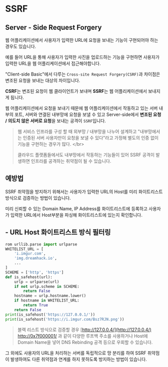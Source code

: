 # SSRF

## Server - Side Request Forgery

웹 어플리케이션에서 사용자가 입력한 URL에 요청을 보내는 기능이 구현되어야 하는 경우도 있습니다.

예를 들어 URL을 통해 사용자가 입력한 사진을 업로드하는 기능을 구현하면 사용자가 입력한 URL을 웹 어플리케이션에서 접근해야합니다.

"Client-side Basic"에서 다루는 `Cross-site Request Forgery(CSRF)`과 차이점은 변조된 요청을 보내는 대상의 차이입니다.

**CSRF**는 변조된 요청이 웹 클라이언트가 보내며 **SSRF**는 웹 어플리케이션에서 보내지게 됩니다.

웹 어플리케이션에서 요청을 보내기 때문에 웹 어플리케이션에서 작동하고 있는 서버 내부의 포트, 서버와 연결된 내부망에 요청을 보낼 수 있고 Server-side에서 **변조된 요청 / 의도치 않은 서버로 요청**을 보내는 공격이 `SSRF`입니다.

> 웹 서비스 인프라를 구성 할 때 외부망 / 내부망을 나누어 설계하고 "내부망에서는 인증된 서버 사용자만이 요청을 보낼 수 있다"라고 가정해 별도의 인증 없이 기능을 구현하는 경우가 많다. &lt;/br&gt;
>
> 클라우드 플랫폼들에서도 내부망에서 작동하는 기능들이 있어 SSRF 공격이 발생하면 인프라를 공격하는 취약점이 될 수 있습니다.

## 예방법

SSRF 취약점을 방지하기 위해서는 사용자가 입력한 URL의 Host를 미리 화이트리스트방식으로 검증하는 방법이 있습니다.

미리 신뢰할 수 있는 Domain Name, IP Address를 화이트리스트에 등록하고 사용자가 입력한 URL에서 Host부분을 파싱해 화이트리스트에 있는지 확인합니다.

## - URL Host 화이트리스트 방식 필터링

```python
rom urllib.parse import urlparse
WHITELIST_URL = [
    'i.imgur.com',
    'img.dreamhack.io',
    ...
]
SCHEME = ['http', 'https']
def is_safehost(url):
    urlp = urlparse(url)
    if not urlp.scheme in SCHEME:
        return False
    hostname = urlp.hostname.lower()
    if hostname in WHITELIST_URL:
        return True
    return False
print(is_safehost('https://127.0.0.1/'))
print(is_safehost('https://i.imgur.com/Bsz7RJN.png'))
```

> 블랙 리스트 방식으로 검증할 경우 [http://127.0.0.4/](http://127.0.0.4/) [http://0x7f000001/](http://0x7f000001/) 과 같이 다양한 루프백 주소를 사용하거나 Host에 Domain Name을 넣어 DNS Rebinding 공격 등으로 우회할 수 있습니다.

그 외에도 사용자의 URL을 처리하는 서버를 독립적으로 망 분리를 하여 SSRF 취약점이 발생하여도 다른 취약점과 연계를 하지 못하도록 방지하는 방법이 있습니다.

